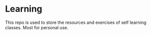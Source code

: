 # Learning
This repo is used to store the resources and exercises of self learning classes. Most for personal use.
